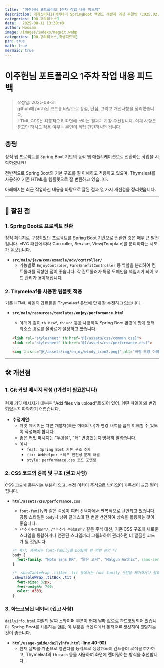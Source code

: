 ```yaml
---
title:  "이주헌님 포트폴리오 1주차 작업 내용 피드백"
description: 메가스터디IT아카데미 SpringBoot 백엔드 개발자 과정 주말반 (2025.02.22 ~ 2025.09.13). 이주헌님의 포트폴리오 1주차 작업 내용에 대한 피드백
categories: [98.강의리소스]
date:   2025-08-31 13:30:00
author: Hossam
image: /images/indexs/megait.webp
categories: [90.강의리소스,학생피드백]
pin: true
math: true
mermaid: true
---
```


# 이주헌님 포트폴리오 1주차 작업 내용 피드백

> 작성일: 2025-08-31<br/>
> github에 push된 코드를 바탕으로 장점, 단점, 그리고 개선사항을 정리했습니다.<br/>
> HTML,CSS는 최종적으로 화면에 보이는 결과가 가장 우선됩니다. 아래 사항은 참고만 하시고 적용 여부는 본인이 직접 판단하시면 됩니다.

## 총평

정적 웹 프로젝트를 Spring Boot 기반의 동적 웹 애플리케이션으로 전환하는 작업을 시작하셨네요!

전반적으로 Spring Boot의 기본 구조를 잘 이해하고 적용하고 있으며, Thymeleaf를 사용하여 기존 HTML을 템플릿으로 잘 변환하고 있습니다.

아래에서는 최근 작업하신 내용을 바탕으로 잘된 점과 몇 가지 개선점을 정리했습니다.

---

## 🏅 잘된 점

### 1. Spring Boot로 프로젝트 전환
정적 페이지로 구성되었던 프로젝트를 Spring Boot 기반으로 전환한 것은 매우 큰 발전입니다. MVC 패턴에 따라 Controller, Service, View(Template)를 분리하려는 시도가 돋보입니다.

- **`src/main/java/com/example/adv/controller/`**
  - 기능별로 `EnjoyControler`, `FareBenefitController` 등 역할을 분리하여 컨트롤러를 작성한 점이 좋습니다. 각 컨트롤러가 특정 도메인을 책임지게 되어 코드 관리가 용이해집니다.

### 2. Thymeleaf를 사용한 템플릿 적용
기존 HTML 파일의 경로들을 Thymeleaf 문법에 맞게 잘 수정하고 있습니다.

- **`src/main/resources/templates/enjoy/performance.html`**
  - 아래와 같이 `th:href`, `th:src` 등을 사용하여 Spring Boot 환경에 맞게 정적 리소스 경로를 올바르게 설정하고 있습니다.

  ```html
  <link rel="stylesheet" th:href="@{/assets/css/common.css}">
  <link rel="stylesheet" th:href="@{/assets/css/performance.css}">
  ...
  <img th:src="@{/assets/img/enjoy/windy_icon2.png}" alt="바람 모양 아이콘">
  ```

---

## 🛠️ 개선점

### 1. Git 커밋 메시지 작성 (❗️개선이 필요합니다)
현재 커밋 메시지가 대부분 "Add files via upload"로 되어 있어, 어떤 파일이 왜 변경되었는지 파악하기 어렵습니다.

- **수정 제안**:
  - 커밋 메시지는 다른 개발자(혹은 미래의 나)가 변경 내역을 쉽게 이해할 수 있도록 작성해야 합니다.
  - 좋은 커밋 메시지는 "무엇을", "왜" 변경했는지 명확히 알려줍니다.
  - 예시:
    - `feat: Spring Boot 기본 구조 추가`
    - `fix: WebHelper 스레드 안전성 문제 해결`
    - `style: performance.css 코드 포맷팅`

### 2. CSS 코드의 중복 및 구조 (권고 사항)
CSS 코드에 중복되는 부분이 있고, 수정 이력이 주석으로 남아있어 가독성이 조금 떨어집니다.

- **`html/assets/css/performance.css`**
  - `font-family`와 같은 속성이 여러 선택자에서 반복적으로 선언되고 있습니다. 공통 스타일은 `body`나 상위 클래스에 한 번만 선언하여 상속을 활용하는 것이 좋습니다.
  - `/*추가수정보완*/`, `/*추추가 수정보완*/` 같은 주석 대신, 기존 CSS 구조에 새로운 스타일을 통합하거나 연관된 스타일끼리 그룹화하여 관리하면 더 깔끔한 코드가 될 것입니다.

  ```css
  /* 예시: 중복되는 font-family를 body에 한 번만 선언 */
  body {
    font-family: "Noto Sans KR", "맑은 고딕", "Malgun Gothic", sans-serif;
  }

  /* .showTableWrap .titBox .tit 등에서는 font-family 선언을 제거하거나 필요한 경우에만 재정의 */
  .showTableWrap .titBox .tit {
    font-size: 32px;
    font-weight: 700;
    color: #333;
  }
  ```

### 3. 하드코딩된 데이터 (권고 사항)
`dailyinfo.html` 파일의 날짜 스와이퍼 부분이 현재 날짜 값으로 하드코딩되어 있습니다. Spring Boot를 사용하는 만큼, 이 부분은 백엔드에서 동적으로 생성하여 전달하는 것이 좋습니다.

- **`html/usage-guide/dailyinfo.html` (line 40-90)**
  - 현재 날짜를 기준으로 캘린더를 동적으로 생성하도록 컨트롤러 로직을 추가하고, Thymeleaf의 `th:each` 등을 사용하여 화면에 렌더링하는 방식을 추천합니다.